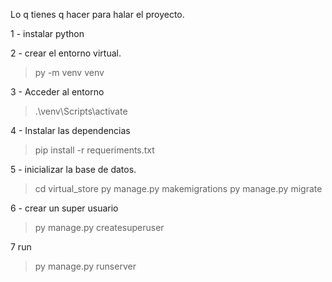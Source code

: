 Lo q tienes q hacer para halar el proyecto.


1 - instalar python

2 -  crear el entorno virtual.

> py -m venv venv

3 - Acceder al entorno

> .\venv\Scripts\activate

4 - Instalar las dependencias

> pip install -r requeriments.txt

5 - inicializar la base de datos.

> cd virtual_store
> py manage.py makemigrations
> py manage.py migrate

6 - crear un super usuario

> py manage.py createsuperuser

7 run

>py manage.py runserver
